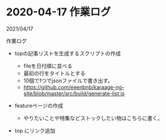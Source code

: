 # 2020-04-17 作業ログ
<div class="info">
  <p class="info__date">
    2021/04/17
  </p>
  <div class="info__tags">
    <p class="info__tags__one">作業ログ</p>
  </div>
</div>

- topの記事リストを生成するスクリプトの作成
  - fileを日付順に並べる
  - 最初の行をタイトルとする
  - 10個で1つでjsonファイルで書き出す。
  - https://github.com/eeenbnb/karaage-ng-site/blob/master/src/build/generate-list.js


- featureページの作成
  - やりたいことや特集などストックしたい物はこちらに書く。


- top にリンク追加
